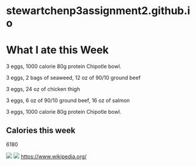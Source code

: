 # stewartchenp3assignment2.github.io
<DOCTYPE HTML>
<body>
<h1>What I ate this Week </h1>
<div class="bookrealign" id="Monday".</pre></div>
<p> 3 eggs, 1000 calorie 80g protein Chipotle bowl. </p>
<div class="bookrealign" id="Tuesday".</pre></div>
<p> 3 eggs, 2 bags of seaweed, 12 oz of 90/10 ground beef </p>
<div class="bookrealign" id="Wednesday".</pre></div>
<p> 3 eggs, 24 oz of chicken thigh </p>
<div class="bookrealign" id="Thursday".</pre></div>
<p> 3 eggs, 6 oz of 90/10 ground beef, 16 oz of salmon </p>
<div class="bookrealign" id="Friday".</pre></div>
<p> 3 eggs, 1000 calorie 80g protein Chipotle bowl. </p>
<h2> Calories this week </h2>
<p> 6180 </p>
<img src="cow.jpg"> </img>
<img src="thumb.jpg"> </img>
<a href="url"> https://www.wikipedia.org/ </a>






</body>

